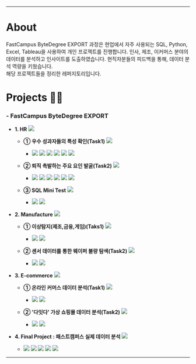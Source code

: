 ***
# **About**
FastCampus ByteDegree EXPORT 과정은 현업에서 자주 사용되는 SQL, Python, Excel, Tableau을 사용하여 개인 프로젝트를 진행합니다.
인사, 제조, 이커머스 분야의 데이터를 분석하고 인사이트를 도출하였습니다. 현직자분들의 피드백을 통해, 데이터 분석 역량을 키웠습니다.   
해당 프로젝트들을 정리한 레퍼지토리입니다.

# **Projects 🧑‍💻**

### **- FastCampus ByteDegree EXPORT** 

- **1. HR** <a href="https://github.com/SKYoooon/EXPORT/tree/main/HR" target="_blank"> <img src="https://img.shields.io/badge/Link-1F2544"/> </a>

    - **① 우수 성과자들의 특성 확인(Task1)** <a href="https://github.com/SKYoooon/EXPORT/tree/main/HR/Task1" target="_blank"> <img src="https://img.shields.io/badge/Link-1F2544"/> </a>

        - <img src="https://img.shields.io/badge/Python-3776AB?style=flat&logo=python&logoColor=white"/> <img src="https://img.shields.io/badge/MySQL-4479A1?style=flat&logo=mysql&logoColor=white"/> <img src="https://img.shields.io/badge/VisualStudioCode-007ACC?style=flat&logo=visualstudiocode&logoColor=white"/> <img src="https://img.shields.io/badge/DBeaver-382923?style=flat&logo=dbeaver&logoColor=white"/> <img src="https://img.shields.io/badge/MicrosoftExcel-217346?style=flat&logo=microsoftexcel&logoColor=white"/> <img src="https://img.shields.io/badge/MicrosoftPowerPoint-B7472A?style=flat&logo=microsoftpowerpoint&logoColor=white"/>

    - **② 퇴직 촉발하는 주요 요인 발굴(Task2)** <a href="https://github.com/SKYoooon/EXPORT/tree/main/HR/Task2" target="_blank"> <img src="https://img.shields.io/badge/Link-1F2544"/> </a>

        - <img src="https://img.shields.io/badge/Python-3776AB?style=flat&logo=python&logoColor=white"/> <img src="https://img.shields.io/badge/MySQL-4479A1?style=flat&logo=mysql&logoColor=white"/> <img src="https://img.shields.io/badge/VisualStudioCode-007ACC?style=flat&logo=visualstudiocode&logoColor=white"/> <img src="https://img.shields.io/badge/DBeaver-382923?style=flat&logo=dbeaver&logoColor=white"/> <img src="https://img.shields.io/badge/MicrosoftExcel-217346?style=flat&logo=microsoftexcel&logoColor=white"/> <img src="https://img.shields.io/badge/MicrosoftPowerPoint-B7472A?style=flat&logo=microsoftpowerpoint&logoColor=white"/>

    - **③ SQL Mini Test** <a href="https://github.com/SKYoooon/EXPORT/tree/main/HR/SQL_Test" target="_blank"> <img src="https://img.shields.io/badge/Link-1F2544"/> </a>

        - <img src="https://img.shields.io/badge/MySQL-4479A1?style=flat&logo=mysql&logoColor=white"/> <img src="https://img.shields.io/badge/DBeaver-382923?style=flat&logo=dbeaver&logoColor=white"/>

- **2. Manufacture** <a href="https://github.com/SKYoooon/EXPORT/tree/main/Manufacture" target="_blank"> <img src="https://img.shields.io/badge/Link-1F2544"/> </a>

    - **① 이상탐지(제조,금융,게임)(Taks1)** <a href="https://github.com/SKYoooon/EXPORT/tree/main/Manufacture/Task1" target="_blank"> <img src="https://img.shields.io/badge/Link-1F2544"/> </a>

        - <img src="https://img.shields.io/badge/Python-3776AB?style=flat&logo=python&logoColor=white"/> <img src="https://img.shields.io/badge/GoogleColab-F9AB00?style=flat&logo=googlecolab&logoColor=white"/>

    - **② 센서 데이터를 통한 웨이퍼 불량 탐색(Task2)** <a href="https://github.com/SKYoooon/EXPORT/tree/main/Manufacture/Task2" target="_blank"> <img src="https://img.shields.io/badge/Link-1F2544"/> </a>

        - <img src="https://img.shields.io/badge/Python-3776AB?style=flat&logo=python&logoColor=white"/> <img src="https://img.shields.io/badge/VisualStudioCode-007ACC?style=flat&logo=visualstudiocode&logoColor=white"/>

- **3. E-commerce** <a href="https://github.com/SKYoooon/EXPORT/tree/main/Ecommerce" target="_blank"> <img src="https://img.shields.io/badge/Link-1F2544"/> </a>
    
    - **① 온라인 커머스 데이터 분석(Task1)** <a href="https://github.com/SKYoooon/EXPORT/tree/main/Ecommerce/Task1" target="_blank"> <img src="https://img.shields.io/badge/Link-1F2544"/> </a>

        - <img src="https://img.shields.io/badge/Python-3776AB?style=flat&logo=python&logoColor=white"/> <img src="https://img.shields.io/badge/VisualStudioCode-007ACC?style=flat&logo=visualstudiocode&logoColor=white"/>

    - **② '다잇다' 가상 쇼핑몰 데이터 분석(Task2)** <a href="https://github.com/SKYoooon/EXPORT/tree/main/Ecommerce/Task2" target="_blank"> <img src="https://img.shields.io/badge/Link-1F2544"/> </a>

        - <img src="https://img.shields.io/badge/Python-3776AB?style=flat&logo=python&logoColor=white"/> <img src="https://img.shields.io/badge/VisualStudioCode-007ACC?style=flat&logo=visualstudiocode&logoColor=white"/>


- **4. Final Project : 패스트캠퍼스 실제 데이터 분석** <a href="https://github.com/SKYoooon/EXPORT/tree/main/Final" target="_blank"> <img src="https://img.shields.io/badge/Link-1F2544"/> </a>
    - <img src="https://img.shields.io/badge/Python-3776AB?style=flat&logo=python&logoColor=white"/> <img src="https://img.shields.io/badge/MySQL-4479A1?style=flat&logo=mysql&logoColor=white"/> <img src="https://img.shields.io/badge/VisualStudioCode-007ACC?style=flat&logo=visualstudiocode&logoColor=white"/> <img src="https://img.shields.io/badge/DBeaver-382923?style=flat&logo=dbeaver&logoColor=white"/> <img src="https://img.shields.io/badge/Tableau-E97627?style=flat&logo=tableau&logoColor=white"/>


***